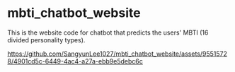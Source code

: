 # mbti_chatbot_website
This is the website code for chatbot that predicts the users' MBTI (16 divided personality types).





https://github.com/SangyunLee1027/mbti_chatbot_website/assets/95515728/4901cd5c-6449-4ac4-a27a-ebb9e5debc6c


